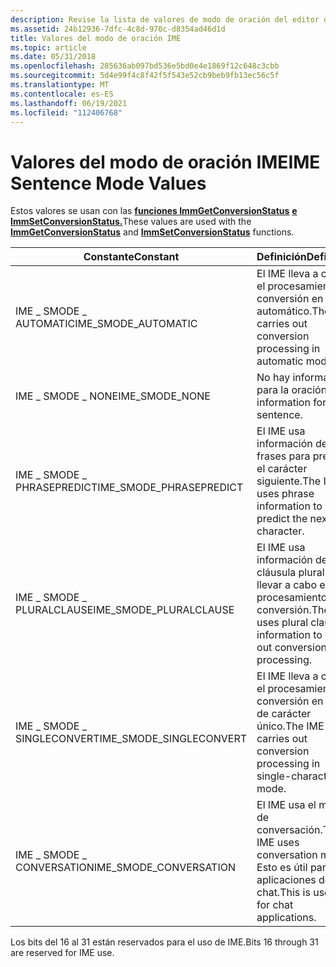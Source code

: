 ```yaml
---
description: Revise la lista de valores de modo de oración del editor de métodos de entrada (IME). Estos valores se usan con las funciones ImmGetConversionStatus e ImmSetConversionStatus.
ms.assetid: 24b12936-7dfc-4c8d-970c-d8354ad46d1d
title: Valores del modo de oración IME
ms.topic: article
ms.date: 05/31/2018
ms.openlocfilehash: 285636ab097bd536e5bd0e4e1869f12c648c3cbb
ms.sourcegitcommit: 5d4e99f4c8f42f5f543e52cb9beb9fb13ec56c5f
ms.translationtype: MT
ms.contentlocale: es-ES
ms.lasthandoff: 06/19/2021
ms.locfileid: "112406768"
---
```

# <a name="ime-sentence-mode-values"></a><span data-ttu-id="195cc-104">Valores del modo de oración IME</span><span class="sxs-lookup"><span data-stu-id="195cc-104">IME Sentence Mode Values</span></span>

<span data-ttu-id="195cc-105">Estos valores se usan con las [**funciones ImmGetConversionStatus**](/windows/desktop/api/Imm/nf-imm-immgetconversionstatus) [**e ImmSetConversionStatus.**](/windows/desktop/api/Imm/nf-imm-immsetconversionstatus)</span><span class="sxs-lookup"><span data-stu-id="195cc-105">These values are used with the [**ImmGetConversionStatus**](/windows/desktop/api/Imm/nf-imm-immgetconversionstatus) and [**ImmSetConversionStatus**](/windows/desktop/api/Imm/nf-imm-immsetconversionstatus) functions.</span></span>



| <span data-ttu-id="195cc-106">Constante</span><span class="sxs-lookup"><span data-stu-id="195cc-106">Constant</span></span>                  | <span data-ttu-id="195cc-107">Definición</span><span class="sxs-lookup"><span data-stu-id="195cc-107">Definition</span></span>                                                                 |
|---------------------------|----------------------------------------------------------------------------|
| <span data-ttu-id="195cc-108">IME \_ SMODE \_ AUTOMATIC</span><span class="sxs-lookup"><span data-stu-id="195cc-108">IME\_SMODE\_AUTOMATIC</span></span>     | <span data-ttu-id="195cc-109">El IME lleva a cabo el procesamiento de conversión en modo automático.</span><span class="sxs-lookup"><span data-stu-id="195cc-109">The IME carries out conversion processing in automatic mode.</span></span>               |
| <span data-ttu-id="195cc-110">IME \_ SMODE \_ NONE</span><span class="sxs-lookup"><span data-stu-id="195cc-110">IME\_SMODE\_NONE</span></span>          | <span data-ttu-id="195cc-111">No hay información para la oración.</span><span class="sxs-lookup"><span data-stu-id="195cc-111">No information for sentence.</span></span>                                               |
| <span data-ttu-id="195cc-112">IME \_ SMODE \_ PHRASEPREDICT</span><span class="sxs-lookup"><span data-stu-id="195cc-112">IME\_SMODE\_PHRASEPREDICT</span></span> | <span data-ttu-id="195cc-113">El IME usa información de frases para predecir el carácter siguiente.</span><span class="sxs-lookup"><span data-stu-id="195cc-113">The IME uses phrase information to predict the next character.</span></span>             |
| <span data-ttu-id="195cc-114">IME \_ SMODE \_ PLURALCLAUSE</span><span class="sxs-lookup"><span data-stu-id="195cc-114">IME\_SMODE\_PLURALCLAUSE</span></span>  | <span data-ttu-id="195cc-115">El IME usa información de la cláusula plural para llevar a cabo el procesamiento de conversión.</span><span class="sxs-lookup"><span data-stu-id="195cc-115">The IME uses plural clause information to carry out conversion processing.</span></span> |
| <span data-ttu-id="195cc-116">IME \_ SMODE \_ SINGLECONVERT</span><span class="sxs-lookup"><span data-stu-id="195cc-116">IME\_SMODE\_SINGLECONVERT</span></span> | <span data-ttu-id="195cc-117">El IME lleva a cabo el procesamiento de conversión en modo de carácter único.</span><span class="sxs-lookup"><span data-stu-id="195cc-117">The IME carries out conversion processing in single-character mode.</span></span>        |
| <span data-ttu-id="195cc-118">IME \_ SMODE \_ CONVERSATION</span><span class="sxs-lookup"><span data-stu-id="195cc-118">IME\_SMODE\_CONVERSATION</span></span>  | <span data-ttu-id="195cc-119">El IME usa el modo de conversación.</span><span class="sxs-lookup"><span data-stu-id="195cc-119">The IME uses conversation mode.</span></span> <span data-ttu-id="195cc-120">Esto es útil para aplicaciones de chat.</span><span class="sxs-lookup"><span data-stu-id="195cc-120">This is useful for chat applications.</span></span>      |



 

<span data-ttu-id="195cc-121">Los bits del 16 al 31 están reservados para el uso de IME.</span><span class="sxs-lookup"><span data-stu-id="195cc-121">Bits 16 through 31 are reserved for IME use.</span></span>

 

 



